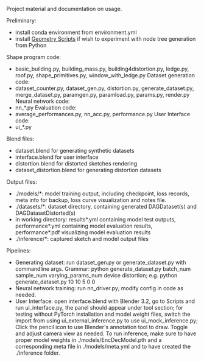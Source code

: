 Project material and documentation on usage. 

Preliminary: 
 - install conda environment from environment.yml
 - install [Geometry Scripts](https://carson-katri.github.io/geometry-script/setup/installation.html) if wish to experiment with node tree generation from Python

Shape program code: 
 - basic_building.py, building_mass.py, building4distortion.py, ledge.py, roof.py, shape_primitives.py, window_with_ledge.py
Dataset generation code: 
 - dataset_counter.py, dataset_gen.py, distortion.py, generate_dataset.py, merge_dataset.py, paramgen.py, paramload.py, params.py, render.py
Neural network code:
 - nn_*.py
Evaluation code: 
 - average_performances.py, nn_acc.py, performance.py
User Interface code: 
 - ui_*.py

Blend files: 
 - dataset.blend for generating synthetic datasets
 - interface.blend for user interface
 - distortion.blend for distorted sketches rendering
 - dataset_distortion.blend for generating distortion datasets 

Output files:
 - ./models/*: model training output, including checkpoint, loss records, meta info for backup, loss curve visualization and notes file. 
 - ./datasets/*: dataset directory, containing generated DAGDataset(s) and DAGDatasetDistorted(s)
 - in working directory: results*.yml containing model test outputs, performance*.yml containing model evaluation results, performance*.pdf visualizing model evaluation results
 - ./inference/*: captured sketch and model output files

Pipelines: 
 - Generating dataset: run dataset_gen.py or generate_dataset.py with commandline args. Grammar: python generate_dataset.py batch_num sample_num varying_params_num device distortion;  e.g. python generate_dataset.py 10 10 5 0 0
 - Neural network training: run nn_driver.py; modify config in code as needed. 
 - User Interface: open interface.blend with Blender 3.2, go to Scripts and run ui_interface.py, the panel should appear under tool section; for testing without PyTorch installation and model weight files, switch the import from using ui_external_inference.py to use ui_mock_inference.py; Click the pencil icon to use Blender's annotation tool to draw. Toggle and adjust camera view as needed. To run inference, make sure to have proper model weights in ./models/EncDecModel.pth and a corresponding meta file in ./models/meta.yml and to have created the ./inference folder. 

